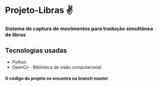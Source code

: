 # Projeto-Libras ✌️

### Sistema de captura de movimentos para tradução simultânea de libras

## Tecnologias usadas
* Python
* OpenCv - Biblioteca de visão computacional

#### O código do projeto se encontra na branch master
